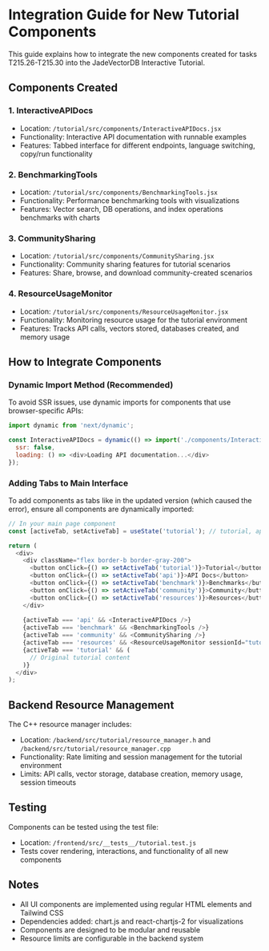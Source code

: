 # Integration Guide for New Tutorial Components

This guide explains how to integrate the new components created for tasks T215.26-T215.30 into the JadeVectorDB Interactive Tutorial.

## Components Created

### 1. InteractiveAPIDocs
- Location: `/tutorial/src/components/InteractiveAPIDocs.jsx`
- Functionality: Interactive API documentation with runnable examples
- Features: Tabbed interface for different endpoints, language switching, copy/run functionality

### 2. BenchmarkingTools
- Location: `/tutorial/src/components/BenchmarkingTools.jsx`
- Functionality: Performance benchmarking tools with visualizations
- Features: Vector search, DB operations, and index operations benchmarks with charts

### 3. CommunitySharing
- Location: `/tutorial/src/components/CommunitySharing.jsx`
- Functionality: Community sharing features for tutorial scenarios
- Features: Share, browse, and download community-created scenarios

### 4. ResourceUsageMonitor
- Location: `/tutorial/src/components/ResourceUsageMonitor.jsx`
- Functionality: Monitoring resource usage for the tutorial environment
- Features: Tracks API calls, vectors stored, databases created, and memory usage

## How to Integrate Components

### Dynamic Import Method (Recommended)
To avoid SSR issues, use dynamic imports for components that use browser-specific APIs:

```javascript
import dynamic from 'next/dynamic';

const InteractiveAPIDocs = dynamic(() => import('./components/InteractiveAPIDocs'), {
  ssr: false,
  loading: () => <div>Loading API documentation...</div>
});
```

### Adding Tabs to Main Interface
To add components as tabs like in the updated version (which caused the error), ensure all components are dynamically imported:

```javascript
// In your main page component
const [activeTab, setActiveTab] = useState('tutorial'); // tutorial, api, benchmark, community, resources

return (
  <div>
    <div className="flex border-b border-gray-200">
      <button onClick={() => setActiveTab('tutorial')}>Tutorial</button>
      <button onClick={() => setActiveTab('api')}>API Docs</button>
      <button onClick={() => setActiveTab('benchmark')}>Benchmarks</button>
      <button onClick={() => setActiveTab('community')}>Community</button>
      <button onClick={() => setActiveTab('resources')}>Resources</button>
    </div>
    
    {activeTab === 'api' && <InteractiveAPIDocs />}
    {activeTab === 'benchmark' && <BenchmarkingTools />}
    {activeTab === 'community' && <CommunitySharing />}
    {activeTab === 'resources' && <ResourceUsageMonitor sessionId="tutorial-session" />}
    {activeTab === 'tutorial' && (
      // Original tutorial content
    )}
  </div>
);
```

## Backend Resource Management

The C++ resource manager includes:
- Location: `/backend/src/tutorial/resource_manager.h` and `/backend/src/tutorial/resource_manager.cpp`
- Functionality: Rate limiting and session management for the tutorial environment
- Limits: API calls, vector storage, database creation, memory usage, session timeouts

## Testing

Components can be tested using the test file:
- Location: `/frontend/src/__tests__/tutorial.test.js`
- Tests cover rendering, interactions, and functionality of all new components

## Notes

- All UI components are implemented using regular HTML elements and Tailwind CSS
- Dependencies added: chart.js and react-chartjs-2 for visualizations
- Components are designed to be modular and reusable
- Resource limits are configurable in the backend system